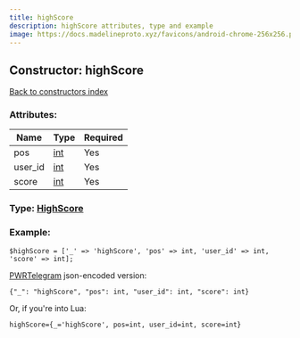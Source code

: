 ```yaml
---
title: highScore
description: highScore attributes, type and example
image: https://docs.madelineproto.xyz/favicons/android-chrome-256x256.png
---
```

## Constructor: highScore  
[Back to constructors index](index.md)



### Attributes:

| Name     |    Type       | Required |
|----------|---------------|----------|
|pos|[int](../types/int.md) | Yes|
|user\_id|[int](../types/int.md) | Yes|
|score|[int](../types/int.md) | Yes|



### Type: [HighScore](../types/HighScore.md)


### Example:

```
$highScore = ['_' => 'highScore', 'pos' => int, 'user_id' => int, 'score' => int];
```  

[PWRTelegram](https://pwrtelegram.xyz) json-encoded version:

```
{"_": "highScore", "pos": int, "user_id": int, "score": int}
```


Or, if you're into Lua:  


```
highScore={_='highScore', pos=int, user_id=int, score=int}

```


